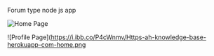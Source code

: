 Forum type node js app

![Home Page](https://i.ibb.co/85GwLKL/Knowledge-Base.png)

![Profile Page](https://i.ibb.co/P4cWnmv/Https-ah-knowledge-base-herokuapp-com-home.png
